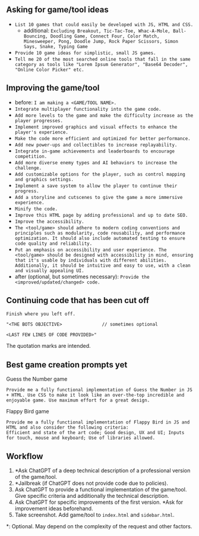 ## Asking for game/tool ideas
- `List 10 games that could easily be developed with JS, HTML and CSS.`
  - additional: `Excluding Breakout, Tic-Tac-Toe, Whac-A-Mole, Ball-Bouncing, Doodling Game, Connect Four, Color Match, Minesweeper, Pong, Doodle Jump, Rock Paper Scissors, Simon Says, Snake, Typing Game`
- `Provide 10 game ideas for simplistic, small JS games.`
- `Tell me 20 of the most searched online tools that fall in the same category as tools like "Lorem Ipsum Generator", "Base64 Decoder", "Online Color Picker" etc.`

## Improving the game/tool
- before: `I am making a <GAME/TOOL NAME>.`
- `Integrate multiplayer functionality into the game code.`
- `Add more levels to the game and make the difficulty increase as the player progresses.`
- `Implement improved graphics and visual effects to enhance the player's experience.`
- `Make the code more efficient and optimized for better performance.`
- `Add new power-ups and collectibles to increase replayability.`
- `Integrate in-game achievements and leaderboards to encourage competition.`
- `Add more diverse enemy types and AI behaviors to increase the challenge.`
- `Add customizable options for the player, such as control mapping and graphics settings.`
- `Implement a save system to allow the player to continue their progress.`
- `Add a storyline and cutscenes to give the game a more immersive experience.`
- `Minify the code.`
- `Improve this HTML page by adding professional and up to date SEO.`
- `Improve the accessibility.`
- `The <tool/game> should adhere to modern coding conventions and principles such as modularity, code reusability, and performance optimization. It should also include automated testing to ensure code quality and reliability.`
- `Put an emphasis on accessibility and user experience. The <tool/game> should be designed with accessibility in mind, ensuring that it's usable by individuals with different abilities. Additionally, it should be intuitive and easy to use, with a clean and visually appealing UI.`
- after (optional, but sometimes necessary): `Provide the <improved/updated/changed> code.`

## Continuing code that has been cut off
```
Finish where you left off.

"<THE BOTS OBJECTIVE>               // sometimes optional

<LAST FEW LINES OF CODE PROVIDED>"
```
The quotation marks are intended.

## Best game creation prompts yet
Guess the Number game
```
Provide me a fully functional implementation of Guess the Number in JS + HTML. Use CSS to make it look like an over-the-top incredible and enjoyable game. Use maximum effort for a great design.
```

Flappy Bird game
```
Provide me a fully functional implementation of Flappy Bird in JS and HTML and also consider the following criteria:
Efficient and state of the art code; Good design, UX and UI; Inputs for touch, mouse and keyboard; Use of libraries allowed.
```

## Workflow
1. *Ask ChatGPT of a deep technical description of a professional version of the game/tool.
2. *Jailbreak (if ChatGPT does not provide code due to policies).
3. Ask ChatGPT to provide a functional implementation of the game/tool. Give specific criteria and additionally the technical description.
4. Ask ChatGPT for specific improvements of the first version. *Ask for improvement ideas beforehand.
5. Take screenshot. Add game/tool to `index.html` and `sidebar.html`.

*: Optional. May depend on the complexity of the request and other factors.